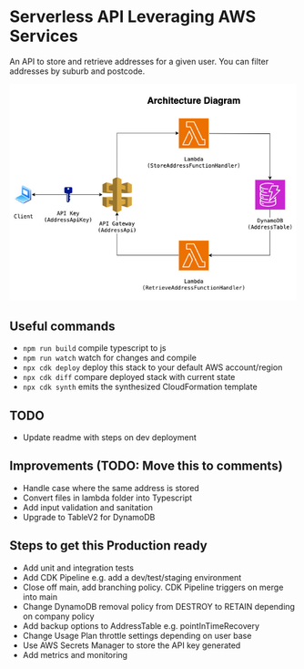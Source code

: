 # Serverless API Leveraging AWS Services

An API to store and retrieve addresses for a given user. You can filter addresses by suburb and postcode.

![serveless-aws-architecture-diagram](./public/serverless-aws.jpg)

## Useful commands

* `npm run build`   compile typescript to js
* `npm run watch`   watch for changes and compile
* `npx cdk deploy`  deploy this stack to your default AWS account/region
* `npx cdk diff`    compare deployed stack with current state
* `npx cdk synth`   emits the synthesized CloudFormation template

## TODO
- Update readme with steps on dev deployment

## Improvements (TODO: Move this to comments)
- Handle case where the same address is stored
- Convert files in lambda folder into Typescript
- Add input validation and sanitation
- Upgrade to TableV2 for DynamoDB

## Steps to get this Production ready
- Add unit and integration tests
- Add CDK Pipeline e.g. add a dev/test/staging environment
- Close off main, add branching policy. CDK Pipeline triggers on merge into main
- Change DynamoDB removal policy from DESTROY to RETAIN depending on company policy
- Add backup options to AddressTable e.g. pointInTimeRecovery
- Change Usage Plan throttle settings depending on user base
- Use AWS Secrets Manager to store the API key generated
- Add metrics and monitoring
